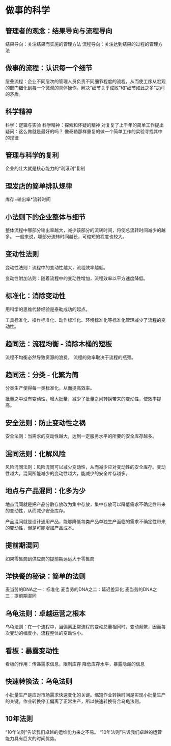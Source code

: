 # 做事的科学

## 管理者的观念：结果导向与流程导向

结果导向：关注结果而实施的管理方法
流程导向：关注达到结果的过程的管理方法

## 做事的流程：认识每一个细节

层叠流程：企业不同层次的管理人员负责不同细节程度的流程，从而使工序从宏观的部门细化到每一个微观的具体操作。解决“细节关乎成败”和“细节如此之多”之间的矛盾。

## 科学精神

科学：逻辑与实验
科学精神：探索和怀疑的精神
对复复了上千年的简单工作提出疑问：这么做就是最好的吗？
像泰勒那样重复的做一个简单工作的实验寻找其中的规律

## 管理与科学的复利

企业的壮大就是核心能力的“利滚利”复制

## 理发店的简单排队规律

库存=输出率*流转时间

## 小法则下的企业整体与细节

整体流程中哪部分输出率越大，减少该部分的流转时间，将使总流转时间减少的越多。
一般来说，哪部分流转时间越长，可缩短的程度也较大。

## 变动性法则

变动性法则：流程中的变动性越大，流程效率越低。

变动性附加法则：随着流程中的变动性增加，流程效率以平方速度降低。

## 标准化：消除变动性

用科学的思维代替经验是泰勒成功的起点。

工具标准化、操作标准化、动作标准化、环境标准化等标准化管理减少了流程的变动性。

## 趋同法：流程均衡 - 消除木桶的短板

流程不均衡必然导致资源的浪费。
流程的效率取决于流程的瓶颈。

## 趋同法：分类 - 化繁为简

分类生产使得每一类标准化，从而提高效率。

批量之中没有变动性，增大批量，减少了批量之间转换带来的变动性，使效率提高。

## 安全法则：防止变动性之祸

安全法则：当需求的变动性越大，达到一定服务水平的所要的安全库存越多。

## 混同法则：化解风险

风险混同法则：风险混同可以减少变动性，从而减少应对变动性的安全库存。变动性越大，混同所能减少的变动性越大，能减少的安全库存越多。

## 地点与产品混同：化多为少

地点混同就是把产品分散存放改为集中存放，集中存放可以降低需求不确定性带来的变动性，从而减少安全库存。

产品混同就是设计通用产品，能够降低每类产品单独生产面临的需求不确定性带来的变动性，但是可能增加产品成本。

## 提前期混同

如果零售商到供应商的提前期远远大于零售商

## 洋快餐的秘诀：简单的法则

麦当劳的DNA之一：标准化
麦当劳的DNA之二：延迟差异化
麦当劳的DNA之三：提前期混同

## 乌龟法则：卓越运营之根本

乌龟法则：在一个流程中，当偏离正常流程的变动总量相同时，变动频繁，因而每次变动的幅度小，流程整体的变动性小。

## 看板：暴露变动性

看板的作用：传递需求信息，限制库存
降低库存水平，暴露隐藏的信息

## 快速转换法：乌龟法则

小批量生产是应对市场需求快速变化的关键。缩短作业转换时间是实现小批量生产的关键。作业转换停工偏离了正常生产，所以快速转换符合乌龟法则。

## 10年法则

“10年法则”告诉我们卓越的运维能力来之不易。
“10年法则”告诉我们卓越的运营能力具有巨大的时间优势。


